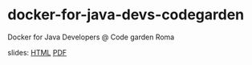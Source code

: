 # docker-for-java-devs-codegarden
Docker for Java Developers @ Code garden Roma

slides: [HTML](https://rawgit.com/francescou/docker-for-java-devs-codegarden/master/) [PDF](https://github.com/francescou/docker-for-java-devs-codegarden/raw/master/slides.pdf)

